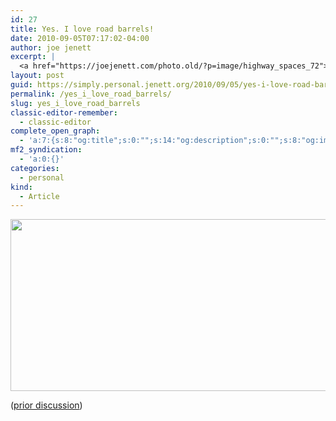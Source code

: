 ```yaml
---
id: 27
title: Yes. I love road barrels!
date: 2010-09-05T07:17:02-04:00
author: joe jenett
excerpt: |
  <a href="https://joejenett.com/photo.old/?p=image/highway_spaces_72"><img src="http://jenett.org//photo.old/photos/barrels/highway_spaces_72.jpg" height="275" width="550" style="border:none;" /></a>
layout: post
guid: https://simply.personal.jenett.org/2010/09/05/yes-i-love-road-barrels/
permalink: /yes_i_love_road_barrels/
slug: yes_i_love_road_barrels
classic-editor-remember:
  - classic-editor
complete_open_graph:
  - 'a:7:{s:8:"og:title";s:0:"";s:14:"og:description";s:0:"";s:8:"og:image";s:0:"";s:7:"og:type";s:0:"";s:12:"twitter:card";s:7:"summary";s:19:"twitter:description";s:0:"";s:15:"twitter:creator";s:0:"";}'
mf2_syndication:
  - 'a:0:{}'
categories:
  - personal
kind:
  - Article
---
```

[<img loading="lazy" src="https://joejenett.com/photo.old/photos/barrels/highway_spaces_72.jpg" height="275" width="550" style="border:none;" />](https://joejenett.com/photo.old/?p=image/highway_spaces_72)

([prior discussion](https://disqus.com/home/discussion/jenettsimplypersonal/jenettsimplypersonal_yes_i_love_road_barrels/))